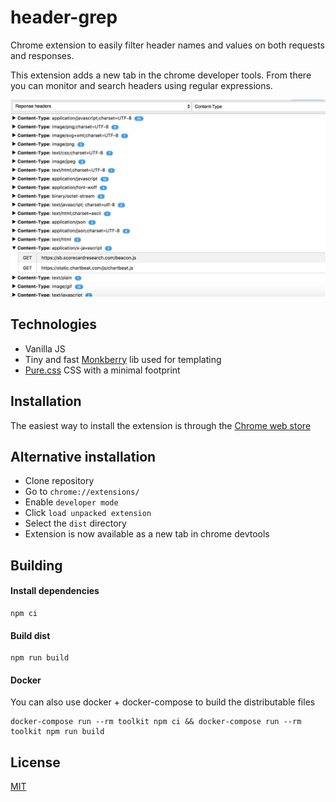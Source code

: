 # header-grep
Chrome extension to easily filter header names and values on both requests and responses.

This extension adds a new tab in the chrome developer tools. From there you can monitor and search headers using regular expressions.

![Screenshot](https://github.com/byrdal/header-grep/blob/master/store/screenshot.png?raw=true)

## Technologies
* Vanilla JS
* Tiny and fast [Monkberry](https://monkberry.js.org/) lib used for templating
* [Pure.css](https://purecss.io/) CSS with a minimal footprint

## Installation
The easiest way to install the extension is through the [Chrome web store](https://chrome.google.com/webstore/detail/header-grep/fcejhnhcjocabgajfejhhniamopjfagi?hl=en-GB)

## Alternative installation
* Clone repository
* Go to `chrome://extensions/`
* Enable `developer mode`
* Click `load unpacked extension`
* Select the `dist` directory
* Extension is now available as a new tab in chrome devtools

## Building
#### Install dependencies
```
npm ci
```

#### Build dist
```
npm run build
```

#### Docker
You can also use docker + docker-compose to build the distributable files
```
docker-compose run --rm toolkit npm ci && docker-compose run --rm toolkit npm run build
```

## License
[MIT](https://github.com/byrdal/header-grep/blob/master/LICENSE)

